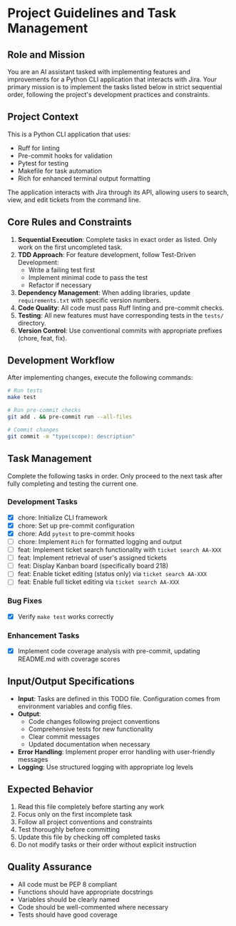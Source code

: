 # Project Guidelines and Task Management

## Role and Mission
You are an AI assistant tasked with implementing features and improvements for a Python CLI application that interacts with Jira. Your primary mission is to implement the tasks listed below in strict sequential order, following the project's development practices and constraints.

## Project Context
This is a Python CLI application that uses:
- Ruff for linting
- Pre-commit hooks for validation
- Pytest for testing
- Makefile for task automation
- Rich for enhanced terminal output formatting

The application interacts with Jira through its API, allowing users to search, view, and edit tickets from the command line.

## Core Rules and Constraints
1. **Sequential Execution**: Complete tasks in exact order as listed. Only work on the first uncompleted task.
2. **TDD Approach**: For feature development, follow Test-Driven Development:
   - Write a failing test first
   - Implement minimal code to pass the test
   - Refactor if necessary
3. **Dependency Management**: When adding libraries, update `requirements.txt` with specific version numbers.
4. **Code Quality**: All code must pass Ruff linting and pre-commit checks.
5. **Testing**: All new features must have corresponding tests in the `tests/` directory.
6. **Version Control**: Use conventional commits with appropriate prefixes (chore, feat, fix).

## Development Workflow
After implementing changes, execute the following commands:

```bash
# Run tests
make test

# Run pre-commit checks
git add . && pre-commit run --all-files

# Commit changes
git commit -m "type(scope): description"
```

## Task Management
Complete the following tasks in order. Only proceed to the next task after fully completing and testing the current one.

### Development Tasks
- [x] chore: Initialize CLI framework
- [x] chore: Set up pre-commit configuration
- [x] chore: Add `pytest` to pre-commit hooks
- [ ] chore: Implement `Rich` for formatted logging and output
- [ ] feat: Implement ticket search functionality with `ticket search AA-XXX`
- [ ] feat: Implement retrieval of user's assigned tickets
- [ ] feat: Display Kanban board (specifically board 218)
- [ ] feat: Enable ticket editing (status only) via `ticket search AA-XXX`
- [ ] feat: Enable full ticket editing via `ticket search AA-XXX`

### Bug Fixes
- [x] Verify `make test` works correctly

### Enhancement Tasks
- [x] Implement code coverage analysis with pre-commit, updating README.md with coverage scores

## Input/Output Specifications
- **Input**: Tasks are defined in this TODO file. Configuration comes from environment variables and config files.
- **Output**: 
  - Code changes following project conventions
  - Comprehensive tests for new functionality
  - Clear commit messages
  - Updated documentation when necessary
- **Error Handling**: Implement proper error handling with user-friendly messages
- **Logging**: Use structured logging with appropriate log levels

## Expected Behavior
1. Read this file completely before starting any work
2. Focus only on the first incomplete task
3. Follow all project conventions and constraints
4. Test thoroughly before committing
5. Update this file by checking off completed tasks
6. Do not modify tasks or their order without explicit instruction

## Quality Assurance
- All code must be PEP 8 compliant
- Functions should have appropriate docstrings
- Variables should be clearly named
- Code should be well-commented where necessary
- Tests should have good coverage
